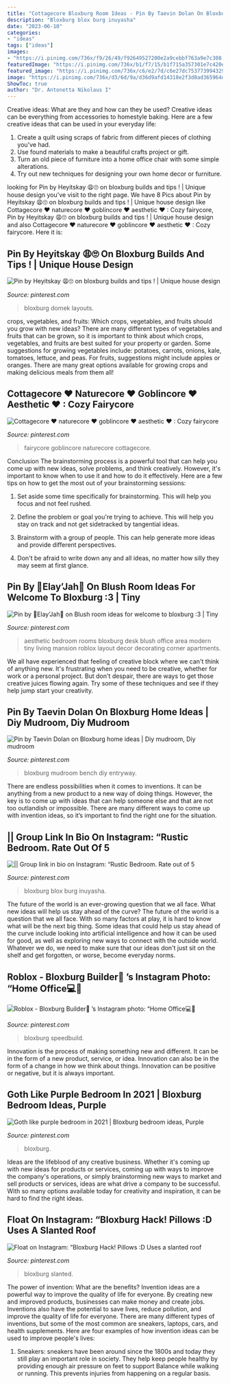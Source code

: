 ```yaml
---
title: "Cottagecore Bloxburg Room Ideas - Pin By Taevin Dolan On Bloxburg Home Ideas"
description: "Bloxburg blox burg inuyasha"
date: "2023-06-10"
categories:
- "ideas"
tags: ["ideas"]
images:
- "https://i.pinimg.com/736x/f9/26/49/f92649527200e2a9cebbf763a9e7c308.jpg"
featuredImage: "https://i.pinimg.com/736x/b1/f7/15/b1f715a357301e7c420e2615d17149b1.jpg"
featured_image: "https://i.pinimg.com/736x/c6/e2/7d/c6e27dc753773994329fe6e3a9254f51.jpg"
image: "https://i.pinimg.com/736x/d3/6d/9a/d36d9afd14318e2f3d8ad365964de13c.jpg"
ShowToc: true
author: "Dr. Antonetta Nikolaus I"
---
```



Creative ideas: What are they and how can they be used?
Creative ideas can be everything from accessories to homestyle baking. Here are a few creative ideas that can be used in your everyday life: 
1. Create a quilt using scraps of fabric from different pieces of clothing you've had.
2. Use found materials to make a beautiful crafts project or gift.
3. Turn an old piece of furniture into a home office chair with some simple alterations.
4. Try out new techniques for designing your own home decor or furniture.

	

		
looking for Pin by Heyitskay 😩🙄 on bloxburg builds and tips ! | Unique house design you've visit to the right page. We have 8 Pics about Pin by Heyitskay 😩🙄 on bloxburg builds and tips ! | Unique house design like Cottagecore ♥ naturecore ♥ goblincore ♥ aesthetic ♥ : Cozy fairycore, Pin by Heyitskay 😩🙄 on bloxburg builds and tips ! | Unique house design and also Cottagecore ♥ naturecore ♥ goblincore ♥ aesthetic ♥ : Cozy fairycore. Here it is:
		
    
## Pin By Heyitskay 😩🙄 On Bloxburg Builds And Tips ! | Unique House Design

<img loading=lazy src="https://i.pinimg.com/736x/c6/e2/7d/c6e27dc753773994329fe6e3a9254f51.jpg" onerror="this.onerror=null;this.src='https://tse4.mm.bing.net/th?id=OIP.QjqSIH_QdiwrSYHgcAV6gwHaHW&amp;pid=15.1';" alt="Pin by Heyitskay 😩🙄 on bloxburg builds and tips ! | Unique house design">

_Source: pinterest.com_

>bloxburg domek layouts. 

	

crops, vegetables, and fruits: Which crops, vegetables, and fruits should you grow with new ideas?
There are many different types of vegetables and fruits that can be grown, so it is important to think about which crops, vegetables, and fruits are best suited for your property or garden. Some suggestions for growing vegetables include: potatoes, carrots, onions, kale, tomatoes, lettuce, and peas. For fruits, suggestions might include apples or oranges. There are many great options available for growing crops and making delicious meals from them all!

    
## Cottagecore ♥ Naturecore ♥ Goblincore ♥ Aesthetic ♥ : Cozy Fairycore

<img loading=lazy src="https://i.pinimg.com/736x/93/1e/21/931e21f48506526d9cfefbb3b7485ab8.jpg" onerror="this.onerror=null;this.src='https://tse4.mm.bing.net/th?id=OIP.NBdwq7fGRBNj0j6KpYYvsQHaNK&amp;pid=15.1';" alt="Cottagecore ♥ naturecore ♥ goblincore ♥ aesthetic ♥ : Cozy fairycore">

_Source: pinterest.com_

>fairycore goblincore naturecore cottagecore. 

	

Conclusion
The brainstorming process is a powerful tool that can help you come up with new ideas, solve problems, and think creatively. However, it's important to know when to use it and how to do it effectively. Here are a few tips on how to get the most out of your brainstorming sessions:
1. Set aside some time specifically for brainstorming. This will help you focus and not feel rushed.

2. Define the problem or goal you're trying to achieve. This will help you stay on track and not get sidetracked by tangential ideas.

3. Brainstorm with a group of people. This can help generate more ideas and provide different perspectives.

4. Don't be afraid to write down any and all ideas, no matter how silly they may seem at first glance.

    
## Pin By 💖Elay’Jah💖 On Blush Room Ideas For Welcome To Bloxburg :3 | Tiny

<img loading=lazy src="https://i.pinimg.com/736x/df/0c/a3/df0ca33dc61b07df470f8d2d7dafc42b.jpg" onerror="this.onerror=null;this.src='https://tse4.mm.bing.net/th?id=OIP.__m2eVBjOgWPTO3T_YE9vQHaEF&amp;pid=15.1';" alt="Pin by 💖Elay’Jah💖 on Blush room ideas for welcome to bloxburg :3 | Tiny">

_Source: pinterest.com_

>aesthetic bedroom rooms bloxburg desk blush office area modern tiny living mansion roblox layout decor decorating corner apartments. 

	

We all have experienced that feeling of creative block where we can't think of anything new. It's frustrating when you need to be creative, whether for work or a personal project. But don't despair, there are ways to get those creative juices flowing again. Try some of these techniques and see if they help jump start your creativity.

    
## Pin By Taevin Dolan On Bloxburg Home Ideas | Diy Mudroom, Diy Mudroom

<img loading=lazy src="https://i.pinimg.com/736x/d3/6d/9a/d36d9afd14318e2f3d8ad365964de13c.jpg" onerror="this.onerror=null;this.src='https://tse2.mm.bing.net/th?id=OIP.pS1Ogu6YID5r5lg9vA2ylAHaL2&amp;pid=15.1';" alt="Pin by Taevin Dolan on Bloxburg home ideas | Diy mudroom, Diy mudroom">

_Source: pinterest.com_

>bloxburg mudroom bench diy entryway. 

	

There are endless possibilities when it comes to inventions. It can be anything from a new product to a new way of doing things. However, the key is to come up with ideas that can help someone else and that are not too outlandish or impossible. There are many different ways to come up with invention ideas, so it’s important to find the right one for the situation.

    
## || Group Link In Bio On Instagram: “Rustic Bedroom. Rate Out Of 5

<img loading=lazy src="https://i.pinimg.com/736x/b1/f7/15/b1f715a357301e7c420e2615d17149b1.jpg" onerror="this.onerror=null;this.src='https://tse4.mm.bing.net/th?id=OIP.7qJ3gWxCLZuDfm3WrkaLfgHaD4&amp;pid=15.1';" alt="|| Group link in bio on Instagram: “Rustic Bedroom. Rate out of 5">

_Source: pinterest.com_

>bloxburg blox burg inuyasha. 

	

The future of the world is an ever-growing question that we all face. What new ideas will help us stay ahead of the curve?
The future of the world is a question that we all face. With so many factors at play, it is hard to know what will be the next big thing. Some ideas that could help us stay ahead of the curve include looking into artificial intelligence and how it can be used for good, as well as exploring new ways to connect with the outside world. Whatever we do, we need to make sure that our ideas don't just sit on the shelf and get forgotten, or worse, become everyday norms.

    
## Roblox - Bloxburg Builder🌌 ’s Instagram Photo: “Home Office💻📖

<img loading=lazy src="https://i.pinimg.com/736x/63/9c/b2/639cb20f53c07ef70853f656d1816473.jpg" onerror="this.onerror=null;this.src='https://tse4.mm.bing.net/th?id=OIP.xOQOckBifbb30UFx0_Ig3QHaFg&amp;pid=15.1';" alt="Roblox - Bloxburg Builder🌌 ’s Instagram photo: “Home Office💻📖">

_Source: pinterest.com_

>bloxburg speedbuild. 

	

Innovation is the process of making something new and different. It can be in the form of a new product, service, or idea. Innovation can also be in the form of a change in how we think about things. Innovation can be positive or negative, but it is always important.

    
## Goth Like Purple Bedroom In 2021 | Bloxburg Bedroom Ideas, Purple

<img loading=lazy src="https://i.pinimg.com/736x/f9/26/49/f92649527200e2a9cebbf763a9e7c308.jpg" onerror="this.onerror=null;this.src='https://tse4.mm.bing.net/th?id=OIP.9e8_n1RPV8IyYLzdyW9-TAHaJ3&amp;pid=15.1';" alt="Goth like purple bedroom in 2021 | Bloxburg bedroom ideas, Purple">

_Source: pinterest.com_

>bloxburg. 

	

Ideas are the lifeblood of any creative business. Whether it's coming up with new ideas for products or services, coming up with ways to improve the company's operations, or simply brainstorming new ways to market and sell products or services, ideas are what drive a company to be successful. With so many options available today for creativity and inspiration, it can be hard to find the right ideas.

    
## Float On Instagram: “Bloxburg Hack! Pillows :D Uses A Slanted Roof

<img loading=lazy src="https://i.pinimg.com/736x/6c/39/27/6c3927fb1de35a54a51404f793a431de.jpg" onerror="this.onerror=null;this.src='https://tse4.mm.bing.net/th?id=OIP.iJmxTWAnHTTxUD-ZL2hK_gHaHZ&amp;pid=15.1';" alt="Float on Instagram: “Bloxburg Hack! Pillows :D Uses a slanted roof">

_Source: pinterest.com_

>bloxburg slanted. 

	

The power of invention: What are the benefits?
Invention ideas are a powerful way to improve the quality of life for everyone. By creating new and improved products, businesses can make money and create jobs. Inventions also have the potential to save lives, reduce pollution, and improve the quality of life for everyone. There are many different types of inventions, but some of the most common are sneakers, laptops, cars, and health supplements. Here are four examples of how invention ideas can be used to improve people's lives: 
1. Sneakers: sneakers have been around since the 1800s and today they still play an important role in society. They help keep people healthy by providing enough air pressure on feet to support Balance while walking or running. This prevents injuries from happening on a regular basis.

